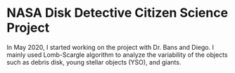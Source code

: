 # NASA Disk Detective Citizen Science Project
In May 2020, I started working on the project with Dr. Bans and Diego. I mainly used Lomb-Scargle algorithm to analyze the variability of the objects such as debris disk, young stellar objects (YSO), and giants.
